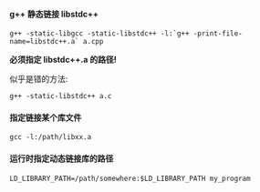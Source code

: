 #### g++ 静态链接 libstdc++

```
g++ -static-libgcc -static-libstdc++ -l:`g++ -print-file-name=libstdc++.a` a.cpp
```

**必须指定 libstdc++.a 的路径!**

似乎是错的方法:

```
g++ -static-libstdc++ a.c
```


#### 指定链接某个库文件

```
gcc -l:/path/libxx.a
```

#### 运行时指定动态链接库的路径

```
LD_LIBRARY_PATH=/path/somewhere:$LD_LIBRARY_PATH my_program
```
